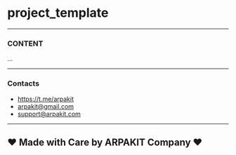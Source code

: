 # project_template

---

### CONTENT

...

---

### Contacts

- https://t.me/arpakit
- arpakit@gmail.com
- support@arpakit.com

---

## ❤️ Made with Care by ARPAKIT Company ❤️

